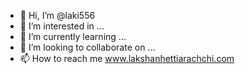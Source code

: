 - 👋 Hi, I’m @laki556
- 👀 I’m interested in ...
- 🌱 I’m currently learning ...
- 💞️ I’m looking to collaborate on ...
- 📫 How to reach me www.lakshanhettiarachchi.com

<!---
laki556/laki556 is a ✨ special ✨ repository because its `README.md` (this file) appears on your GitHub profile.
You can click the Preview link to take a look at your changes.
--->
